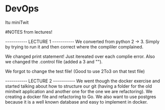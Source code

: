 # DevOps
Itu miniTwit



#NOTES from lectures! 

----------- LECTURE 1 -----------
We converted from python 2 -> 3. Simply by trying to run it and then correct where the compliler complained.

We changed print statement! Just itereated over each complie error. Also we changed the .control file (added a 3 and ""). 

We forgot to change the test file!
(Good to use 2To3 on that test file)

----------- LECTURE 2 -----------
We went though the docker exercise and started talking about how to structure our git (having a folder for the old minitwit application and another one for the one we are refactoring). We creating a docker file and refactoring to Go.
We also want to use postgres because it is a well known database and easy to implement in docker.

 


